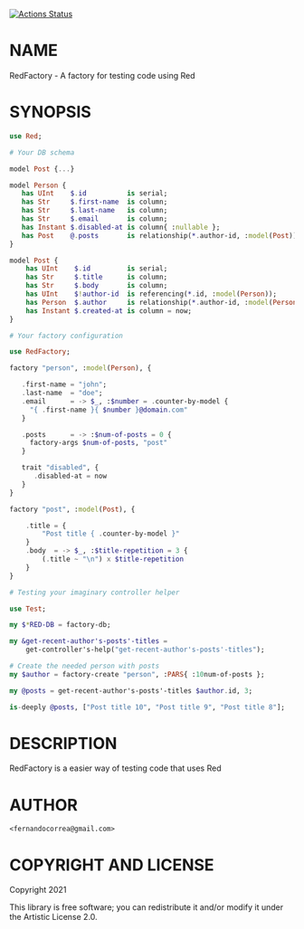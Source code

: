 [![Actions Status](https://github.com/FCO/RedFactory/workflows/test/badge.svg)](https://github.com/FCO/RedFactory/actions)

NAME
====

RedFactory - A factory for testing code using Red

SYNOPSIS
========

```raku
use Red;

# Your DB schema

model Post {...}

model Person {
   has UInt    $.id          is serial;
   has Str     $.first-name  is column;
   has Str     $.last-name   is column;
   has Str     $.email       is column;
   has Instant $.disabled-at is column{ :nullable };
   has Post    @.posts       is relationship(*.author-id, :model(Post));
}

model Post {
    has UInt    $.id         is serial;
    has Str     $.title      is column;
    has Str     $.body       is column;
    has UInt    $!author-id  is referencing(*.id, :model(Person));
    has Person  $.author     is relationship(*.author-id, :model(Person));
    has Instant $.created-at is column = now;
}

# Your factory configuration

use RedFactory;

factory "person", :model(Person), {

   .first-name = "john";
   .last-name  = "doe";
   .email      = -> $_, :$number = .counter-by-model {
     "{ .first-name }{ $number }@domain.com"
   }

   .posts      = -> :$num-of-posts = 0 {
     factory-args $num-of-posts, "post"
   }

   trait "disabled", {
      .disabled-at = now
   }
}

factory "post", :model(Post), {

    .title = {
        "Post title { .counter-by-model }"
    }
    .body  = -> $_, :$title-repetition = 3 {
        (.title ~ "\n") x $title-repetition
    }
}

# Testing your imaginary controller helper

use Test;

my $*RED-DB = factory-db;

my &get-recent-author's-posts'-titles =
    get-controller's-help("get-recent-author's-posts'-titles");

# Create the needed person with posts
my $author = factory-create "person", :PARS{ :10num-of-posts };

my @posts = get-recent-author's-posts'-titles $author.id, 3;

is-deeply @posts, ["Post title 10", "Post title 9", "Post title 8"];
```

DESCRIPTION
===========

RedFactory is a easier way of testing code that uses Red

AUTHOR
======

    <fernandocorrea@gmail.com>

COPYRIGHT AND LICENSE
=====================

Copyright 2021 

This library is free software; you can redistribute it and/or modify it under the Artistic License 2.0.

